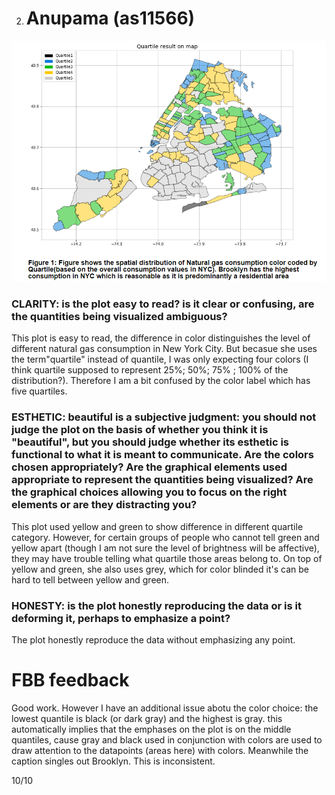 2. # Anupama (as11566)
![Quartile_Image](https://github.com/Anupama16/PUI2017_as11566/blob/master/HW8_as11566/Quartile_Image.PNG)

### CLARITY: is the plot easy to read? is it clear or confusing, are the quantities being visualized ambiguous?
This plot is easy to read, the difference in color distinguishes the level of different natural gas consumption in New York City. But becasue she uses the term"quartile" instead of quantile, I was only expecting four colors (I think quartile supposed to represent 25%; 50%; 75% ; 100% of the distribution?). Therefore I am a bit confused by the color label which has five quartiles.  

### ESTHETIC: beautiful is a subjective judgment: you should not judge the plot on the basis of whether you think it is "beautiful", but you should judge whether its esthetic is functional to what it is meant to communicate. Are the colors chosen appropriately? Are the graphical elements used appropriate to represent the quantities being visualized? Are the graphical choices allowing you to focus on the right elements or are they distracting you?

This plot used yellow and green to show difference in different quartile category. However, for certain groups of people who cannot tell 
green and yellow apart (though I am not sure the level of brightness will be affective), they may have trouble telling what quartile those
areas belong to. On top of yellow and green, she also uses grey, which for color blinded it's can be hard to tell between yellow and green. 

### HONESTY: is the plot honestly reproducing the data or is it deforming it, perhaps to emphasize a point?
The plot honestly reproduce the data without emphasizing any point. 

# FBB feedback

Good work. However I have an additional issue abotu the color choice: the lowest quantile  is black (or dark gray) and the highest is gray. this automatically implies that the emphases on the plot is on the middle quantiles, cause gray and black used in conjunction with colors are used to draw attention to the datapoints (areas here) with colors. Meanwhile the caption singles out Brooklyn. This is inconsistent.

10/10
